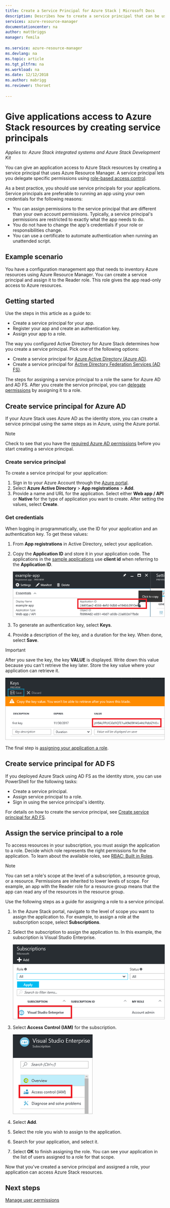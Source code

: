 ```yaml
---
title: Create a Service Principal for Azure Stack | Microsoft Docs
description: Describes how to create a service principal that can be used with the role-based access control in Azure Resource Manager to manage access to resources.
services: azure-resource-manager
documentationcenter: na
author: mattbriggs
manager: femila

ms.service: azure-resource-manager
ms.devlang: na
ms.topic: article
ms.tgt_pltfrm: na
ms.workload: na
ms.date: 12/12/2018
ms.author: mabrigg
ms.reviewer: thoroet

---
```

# Give applications access to Azure Stack resources by creating service principals

*Applies to: Azure Stack integrated systems and Azure Stack Development Kit*

You can give an application access to Azure Stack resources by creating a service principal that uses Azure Resource Manager. A service principal lets you delegate specific permissions using [role-based access control](azure-stack-manage-permissions.md).

As a best practice, you should use service principals for your applications. Service principals are preferable to running an app using your own credentials for the following reasons:

* You can assign permissions to the service principal that are different than your own account permissions. Typically, a service principal's permissions are restricted to exactly what the app needs to do.
* You do not have to change the app's credentials if your role or responsibilities change.
* You can use a certificate to automate authentication when running an unattended script.

## Example scenario

You have a configuration management app that needs to inventory Azure resources using Azure Resource Manager. You can create a service principal and assign it to the Reader role. This role gives the app read-only access to Azure resources.

## Getting started

Use the steps in this article as a guide to:

* Create a service principal for your app.
* Register your app and create an authentication key.
* Assign your app to a role.

The way you configured Active Directory for Azure Stack determines how you create a service principal. Pick one of the following options:

* Create a service principal for [Azure Active Directory (Azure AD)](azure-stack-create-service-principals.md#create-service-principal-for-azure-ad).
* Create a service principal for [Active Directory Federation Services (AD FS)](azure-stack-create-service-principals.md#create-service-principal-for-ad-fs).

The steps for assigning a service principal to a role the same for Azure AD and AD FS. After you create the service principal, you can [delegate permissions](azure-stack-create-service-principals.md#assign-role-to-service-principal) by assigning it to a role.

## Create service principal for Azure AD

If your Azure Stack uses Azure AD as the identity store, you can create a service principal using the same steps as in Azure, using the Azure portal.

>[!NOTE]
Check to see that you have the [required Azure AD permissions](../../active-directory/develop/howto-create-service-principal-portal.md#required-permissions) before you start creating a service principal.

### Create service principal

To create a service principal for your application:

1. Sign in to your Azure Account through the [Azure portal](https://portal.azure.com).
2. Select **Azure Active Directory** > **App registrations** > **Add**.
3. Provide a name and URL for the application. Select either **Web app / API** or **Native** for the type of application you want to create. After setting the values, select **Create**.

### Get credentials

When logging in programmatically, use the ID for your application and an authentication key. To get these values:

1. From **App registrations** in Active Directory, select your application.

2. Copy the **Application ID** and store it in your application code. The applications in the [sample applications](#sample-applications) use **client id** when referring to the **Application ID**.

     ![Application ID for the application](./media/azure-stack-create-service-principal/image12.png)
3. To generate an authentication key, select **Keys**.

4. Provide a description of the key, and a duration for the key. When done, select **Save**.

>[!IMPORTANT]
After you save the key, the key **VALUE** is displayed. Write down this value because you can't retrieve the key later. Store the key value where your application can retrieve it.

![Key value warning for saved key.](./media/azure-stack-create-service-principal/image15.png)

The final step is [assigning your application a role](azure-stack-create-service-principals.md#assign-role-to-service-principal).

## Create service principal for AD FS

If you deployed Azure Stack using AD FS as the identity store, you can use PowerShell for the following tasks:

* Create a service principal.
* Assign service principal to a role.
* Sign in using the service principal's identity.

For details on how to create the service principal, see [Create service principal for AD FS](../azure-stack-create-service-principals.md#manage-service-principal-for-ad-fs).

## Assign the service principal to a role

To access resources in your subscription, you must assign the application to a role. Decide which role represents the right permissions for the application. To learn about the available roles, see [RBAC: Built in Roles](../../role-based-access-control/built-in-roles.md).

>[!NOTE]
You can set a role's scope at the level of a subscription, a resource group, or a resource. Permissions are inherited to lower levels of scope. For example, an app with the Reader role for a resource group means that the app can read any of the resources in the resource group.

Use the following steps as a guide for assigning a role to a service principal.

1. In the Azure Stack portal, navigate to the level of scope you want to assign the application to. For example, to assign a role at the subscription scope, select **Subscriptions**.

2. Select the subscription to assign the application to. In this example, the subscription is Visual Studio Enterprise.

     ![Select Visual Studio Enterprise subscription for assignment](./media/azure-stack-create-service-principal/image16.png)

3. Select **Access Control (IAM)** for the subscription.

     ![Select Access control](./media/azure-stack-create-service-principal/image17.png)

4. Select **Add**.

5. Select the role you wish to assign to the application.

6. Search for your application, and select it.

7. Select **OK** to finish assigning the role. You can see your application in the list of users assigned to a role for that scope.

Now that you've created a service principal and assigned a role, your application can access Azure Stack resources.

## Next steps

[Manage user permissions](azure-stack-manage-permissions.md)
